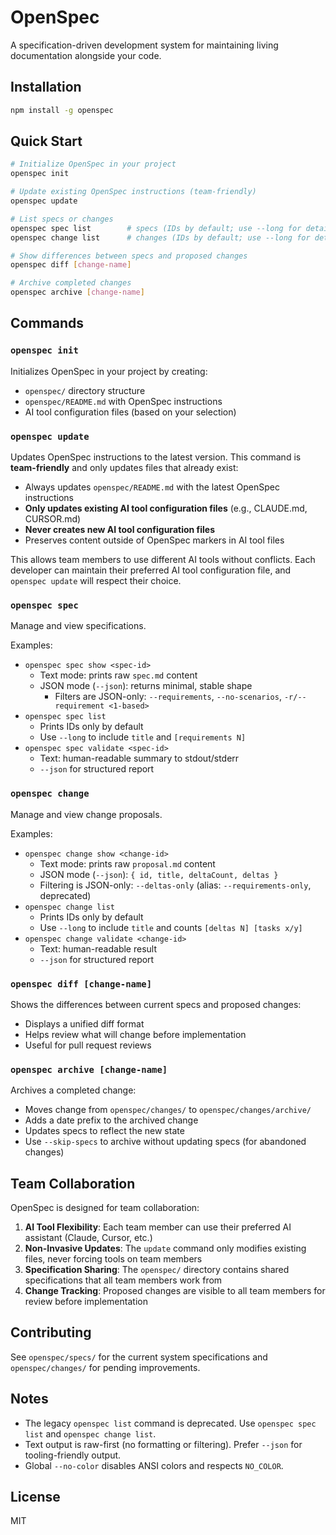 # OpenSpec

A specification-driven development system for maintaining living documentation alongside your code.

## Installation

```bash
npm install -g openspec
```

## Quick Start

```bash
# Initialize OpenSpec in your project
openspec init

# Update existing OpenSpec instructions (team-friendly)
openspec update

# List specs or changes
openspec spec list        # specs (IDs by default; use --long for details)
openspec change list      # changes (IDs by default; use --long for details)

# Show differences between specs and proposed changes
openspec diff [change-name]

# Archive completed changes
openspec archive [change-name]
```

## Commands

### `openspec init`

Initializes OpenSpec in your project by creating:
- `openspec/` directory structure
- `openspec/README.md` with OpenSpec instructions
- AI tool configuration files (based on your selection)

### `openspec update`

Updates OpenSpec instructions to the latest version. This command is **team-friendly** and only updates files that already exist:

- Always updates `openspec/README.md` with the latest OpenSpec instructions
- **Only updates existing AI tool configuration files** (e.g., CLAUDE.md, CURSOR.md)
- **Never creates new AI tool configuration files**
- Preserves content outside of OpenSpec markers in AI tool files

This allows team members to use different AI tools without conflicts. Each developer can maintain their preferred AI tool configuration file, and `openspec update` will respect their choice.

### `openspec spec`

Manage and view specifications.

Examples:
- `openspec spec show <spec-id>`
  - Text mode: prints raw `spec.md` content
  - JSON mode (`--json`): returns minimal, stable shape
    - Filters are JSON-only: `--requirements`, `--no-scenarios`, `-r/--requirement <1-based>`
- `openspec spec list`
  - Prints IDs only by default
  - Use `--long` to include `title` and `[requirements N]`
- `openspec spec validate <spec-id>`
  - Text: human-readable summary to stdout/stderr
  - `--json` for structured report

### `openspec change`

Manage and view change proposals.

Examples:
- `openspec change show <change-id>`
  - Text mode: prints raw `proposal.md` content
  - JSON mode (`--json`): `{ id, title, deltaCount, deltas }`
  - Filtering is JSON-only: `--deltas-only` (alias: `--requirements-only`, deprecated)
- `openspec change list`
  - Prints IDs only by default
  - Use `--long` to include `title` and counts `[deltas N] [tasks x/y]`
- `openspec change validate <change-id>`
  - Text: human-readable result
  - `--json` for structured report

### `openspec diff [change-name]`

Shows the differences between current specs and proposed changes:
- Displays a unified diff format
- Helps review what will change before implementation
- Useful for pull request reviews

### `openspec archive [change-name]`

Archives a completed change:
- Moves change from `openspec/changes/` to `openspec/changes/archive/`
- Adds a date prefix to the archived change
- Updates specs to reflect the new state
- Use `--skip-specs` to archive without updating specs (for abandoned changes)

## Team Collaboration

OpenSpec is designed for team collaboration:

1. **AI Tool Flexibility**: Each team member can use their preferred AI assistant (Claude, Cursor, etc.)
2. **Non-Invasive Updates**: The `update` command only modifies existing files, never forcing tools on team members
3. **Specification Sharing**: The `openspec/` directory contains shared specifications that all team members work from
4. **Change Tracking**: Proposed changes are visible to all team members for review before implementation

## Contributing

See `openspec/specs/` for the current system specifications and `openspec/changes/` for pending improvements.

## Notes

- The legacy `openspec list` command is deprecated. Use `openspec spec list` and `openspec change list`.
- Text output is raw-first (no formatting or filtering). Prefer `--json` for tooling-friendly output.
- Global `--no-color` disables ANSI colors and respects `NO_COLOR`.

## License

MIT